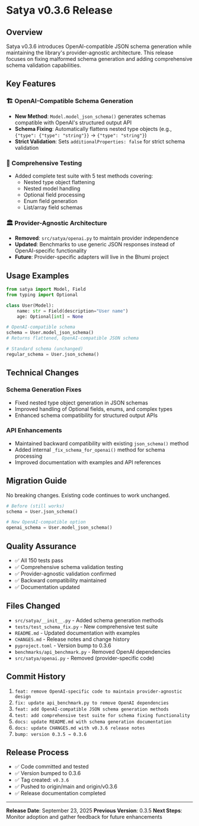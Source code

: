 # Satya v0.3.6 Release

## Overview

Satya v0.3.6 introduces OpenAI-compatible JSON schema generation while maintaining the library's provider-agnostic architecture. This release focuses on fixing malformed schema generation and adding comprehensive schema validation capabilities.

## Key Features

### 🏗️ OpenAI-Compatible Schema Generation
- **New Method**: `Model.model_json_schema()` generates schemas compatible with OpenAI's structured output API
- **Schema Fixing**: Automatically flattens nested type objects (e.g., `{"type": {"type": "string"}}` → `{"type": "string"}`)
- **Strict Validation**: Sets `additionalProperties: false` for strict schema validation

### 🧪 Comprehensive Testing
- Added complete test suite with 5 test methods covering:
  - Nested type object flattening
  - Nested model handling
  - Optional field processing
  - Enum field generation
  - List/array field schemas

### 🏛️ Provider-Agnostic Architecture
- **Removed**: `src/satya/openai.py` to maintain provider independence
- **Updated**: Benchmarks to use generic JSON responses instead of OpenAI-specific functionality
- **Future**: Provider-specific adapters will live in the Bhumi project

## Usage Examples

```python
from satya import Model, Field
from typing import Optional

class User(Model):
    name: str = Field(description="User name")
    age: Optional[int] = None

# OpenAI-compatible schema
schema = User.model_json_schema()
# Returns flattened, OpenAI-compatible JSON schema

# Standard schema (unchanged)
regular_schema = User.json_schema()
```

## Technical Changes

### Schema Generation Fixes
- Fixed nested type object generation in JSON schemas
- Improved handling of Optional fields, enums, and complex types
- Enhanced schema compatibility for structured output APIs

### API Enhancements
- Maintained backward compatibility with existing `json_schema()` method
- Added internal `_fix_schema_for_openai()` method for schema processing
- Improved documentation with examples and API references

## Migration Guide

No breaking changes. Existing code continues to work unchanged.

```python
# Before (still works)
schema = User.json_schema()

# New OpenAI-compatible option
openai_schema = User.model_json_schema()
```

## Quality Assurance

- ✅ All 150 tests pass
- ✅ Comprehensive schema validation testing
- ✅ Provider-agnostic validation confirmed
- ✅ Backward compatibility maintained
- ✅ Documentation updated

## Files Changed

- `src/satya/__init__.py` - Added schema generation methods
- `tests/test_schema_fix.py` - New comprehensive test suite
- `README.md` - Updated documentation with examples
- `CHANGES.md` - Release notes and change history
- `pyproject.toml` - Version bump to 0.3.6
- `benchmarks/api_benchmark.py` - Removed OpenAI dependencies
- `src/satya/openai.py` - Removed (provider-specific code)

## Commit History

1. `feat: remove OpenAI-specific code to maintain provider-agnostic design`
2. `fix: update api_benchmark.py to remove OpenAI dependencies`
3. `feat: add OpenAI-compatible JSON schema generation methods`
4. `test: add comprehensive test suite for schema fixing functionality`
5. `docs: update README.md with schema generation documentation`
6. `docs: update CHANGES.md with v0.3.6 release notes`
7. `bump: version 0.3.5 → 0.3.6`

## Release Process

- ✅ Code committed and tested
- ✅ Version bumped to 0.3.6
- ✅ Tag created: `v0.3.6`
- ✅ Pushed to origin/main and origin/v0.3.6
- ✅ Release documentation completed

---

**Release Date**: September 23, 2025
**Previous Version**: 0.3.5
**Next Steps**: Monitor adoption and gather feedback for future enhancements
